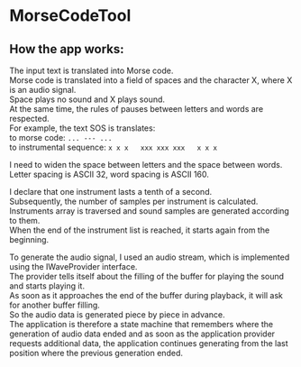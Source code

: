 # MorseCodeTool

## How the app works:

The input text is translated into Morse code.  
Morse code is translated into a field of spaces and the character X, where X is an audio signal.  
Space plays no sound and X plays sound.  
At the same time, the rules of pauses between letters and words are respected.  
For example, the text SOS is translates:  
to morse code: `... --- ... `  
to instrumental sequence: `x x x   xxx xxx xxx   x x x       `  

I need to widen the space between letters and the space between words.  
Letter spacing is ASCII 32, word spacing is ASCII 160.

I declare that one instrument lasts a tenth of a second.  
Subsequently, the number of samples per instrument is calculated.  
Instruments array is traversed and sound samples are generated according to them.  
When the end of the instrument list is reached, it starts again from the beginning.  

To generate the audio signal, I used an audio stream, which is implemented using the IWaveProvider interface.  
The provider tells itself about the filling of the buffer for playing the sound and starts playing it.  
As soon as it approaches the end of the buffer during playback, it will ask for another buffer filling.  
So the audio data is generated piece by piece in advance.   
The application is therefore a state machine that remembers where the generation of audio data ended and as soon as
the application provider requests additional data, the application continues generating from the last position
where the previous generation ended.  
